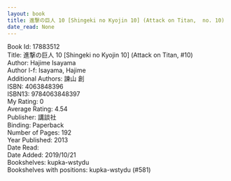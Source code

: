 ```yaml
---
layout: book
title: 進撃の巨人 10 [Shingeki no Kyojin 10] (Attack on Titan,  no. 10)
date_read: None
---
```


Book Id: 17883512<br />
Title: 進撃の巨人 10 [Shingeki no Kyojin 10] (Attack on Titan, #10)<br />
Author: Hajime Isayama<br />
Author l-f: Isayama, Hajime<br />
Additional Authors: 諫山 創<br />
ISBN: 4063848396<br />
ISBN13: 9784063848397<br />
My Rating: 0<br />
Average Rating: 4.54<br />
Publisher: 講談社<br />
Binding: Paperback<br />
Number of Pages: 192<br />
Year Published: 2013<br />
Date Read: <br />
Date Added: 2019/10/21<br />
Bookshelves: kupka-wstydu<br />
Bookshelves with positions: kupka-wstydu (#581)<br />

